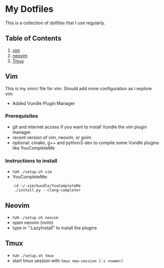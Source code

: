 # My Dotfiles

This is a collection of dotfiles that I use regularly.

## Table of Contents

1. [vim](#vim)
2. [neovim](#neovim)
3. [Tmux](#tmux)

## Vim

This is my vimrc file for vim. Should add more configuration as i explore vim.

+ Added Vundle Plugin Manager

### Prerequisites

* git and internet access if you want to install Vundle the vim plugin manager.
* recent version of vim, neovim, or gvim.
* optional: cmake, g++ and python3-dev to compile some Vundle plugins like YouCompleteMe

### Instructions to install

* run `./setup.sh vim`
* YouCompleteMe:
```
    cd ~/.vim/bundle/YouCompleteMe
    ./install.py --clang-completer
```
## Neovim

* run `./setup.sh neovim`
* open neovim (nvim)
* type in ":LazyInstall" to install the plugins

## Tmux

* run `./setup.sh tmux`
* start tmux session with `tmux new-session [-s <name>]`
